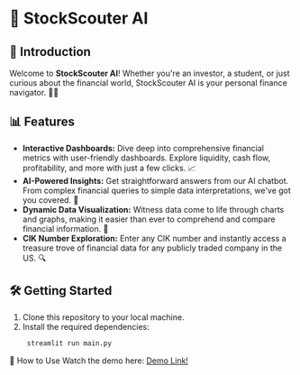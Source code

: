 # 🌟 StockScouter AI

## 🚀 Introduction
Welcome to **StockScouter AI**! Whether you're an investor, a student, or just curious about the financial world, StockScouter AI is your personal finance navigator. 🕵️‍♂️

## 📊 Features
- **Interactive Dashboards:** Dive deep into comprehensive financial metrics with user-friendly dashboards. Explore liquidity, cash flow, profitability, and more with just a few clicks. 📈
- **AI-Powered Insights:** Get straightforward answers from our AI chatbot. From complex financial queries to simple data interpretations, we've got you covered. 💬
- **Dynamic Data Visualization:** Witness data come to life through charts and graphs, making it easier than ever to comprehend and compare financial information. 🎨
- **CIK Number Exploration:** Enter any CIK number and instantly access a treasure trove of financial data for any publicly traded company in the US. 🔍

## 🛠 Getting Started
1. Clone this repository to your local machine.
2. Install the required dependencies:
   ```bash
    streamlit run main.py

🤖 How to Use
Watch the demo here: [Demo Link!](https://youtu.be/269CuTdmLu4 )